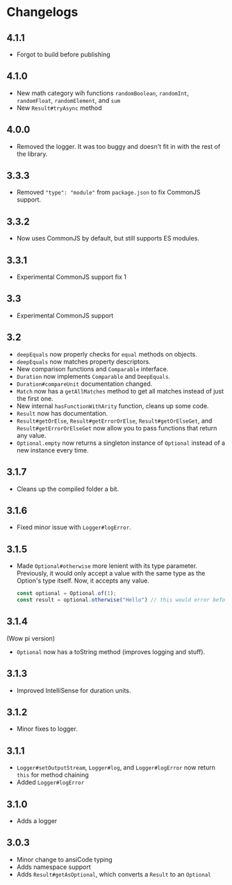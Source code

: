 # Changelogs

## 4.1.1

- Forgot to build before publishing

## 4.1.0

- New math category wih functions `randomBoolean`, `randomInt`, `randomFloat`, `randomElement`, and `sum`
- New `Result#tryAsync` method

## 4.0.0

- Removed the logger. It was too buggy and doesn't fit in with the rest of the library.

## 3.3.3

- Removed `"type": "module"` from `package.json` to fix CommonJS support.

## 3.3.2

- Now uses CommonJS by default, but still supports ES modules.

## 3.3.1

- Experimental CommonJS support fix 1

## 3.3

- Experimental CommonJS support

## 3.2

- `deepEquals` now properly checks for `equal` methods on objects.
- `deepEquals` now matches property descriptors.
- New comparison functions and `Comparable` interface.
- `Duration` now implements `Comparable` and `DeepEquals`.
- `Duration#compareUnit` documentation changed.
- `Match` now has a `getAllMatches` method to get all matches instead of just the first one.
- New internal `hasFunctionWithArity` function, cleans up some code.
- `Result` now has documentation.
- `Result#getOrElse`, `Result#getErrorOrElse`, `Result#getOrElseGet`, and `Result#getErrorOrElseGet` now allow you to pass functions that return any value.
- `Optional.empty` now returns a singleton instance of `Optional` instead of a new instance every time.

## 3.1.7

- Cleans up the compiled folder a bit.

## 3.1.6

- Fixed minor issue with `Logger#logError`.

## 3.1.5

- Made `Optional#otherwise` more lenient with its type parameter. Previously, it would only accept a value with the same type as the Option's type itself. Now, it accepts any value.

  ```ts
  const optional = Optional.of(1);
  const result = optional.otherwise("Hello") // this would error before, but now it doesn't
  ```

## 3.1.4

(Wow pi version)

- `Optional` now has a toString method (improves logging and stuff).

## 3.1.3

- Improved IntelliSense for duration units.

## 3.1.2

- Minor fixes to logger.

## 3.1.1

- `Logger#setOutputStream`, `Logger#log`, and `Logger#logError` now return `this` for method chaining
- Added `Logger#logError`

## 3.1.0

- Adds a logger

## 3.0.3

- Minor change to ansiCode typing
- Adds namespace support
- Adds `Result#getAsOptional`, which converts a `Result` to an `Optional`
